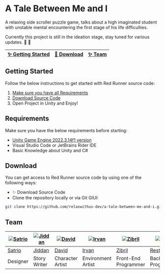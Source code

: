 # A Tale Between Me and I

A relaxing side scroller puzzle game, talks about a high imaginated student with unstable mental encountering the first stage of his life difficulties.

Currently this project is still in the ideation stage, stay tuned for various updates. :clap: :tada:

| [:sparkles: Getting Started](#getting-started) | [:rocket: Download](#download) | [:sparkles: Team](#team) |
| --------------- | -------- | ----------- |

## Getting Started

Follow the below instructions to get started with Red Runner source code:

1. [Make sure you have all Requirements](#requirements)
2. [Download Source Code](#download)
3. Open Project in Unity and Enjoy!

## Requirements

Make sure you have the below requirements before starting:

- [Unity Game Engine 2022.3.14f1 version ]([https://unity3d.com](https://unity.com/releases/editor/qa/lts-releases))
- Visual Studio Code or JetBrains Rider IDE
- Basic Knowledge about Unity and C#

## Download

You can get access to Red Runner source code by using one of the following ways:

- :sparkles: Download Source Code
- Clone the repository locally or via Git GIUI:

```bash
git clone https://github.com/relaxwithus-dev/a-tale-between-me-and-i.git
```

## Team

 [![Satrio](https://github.com//EchoXazsk.png?size=150)](https://github.com//EchoXazsk) | [![Jiddan](https://github.com/alfian-jiddan.png?size=150)](https://github.com/alfian-jiddan) | [![David](https://github.com/ddinhaz.png?size=150)](https://github.com/ddinhaz) | [![Irvan](https://github.com/vass123456.png?size=150)](https://github.com/vass123456) | [![Zibril](https://github.com//ea-zibrily.png?size=150)](https://github.com//ea-zibrily) | [![Restu](https://github.com//restudo.png?size=150)](https://github.com//restudo)
----|----|----|----|----|----
[Satrio](https://github.com/EchoXazsk) | [Jiddan](https://github.com/alfian-jiddan) | [David](https://github.com/ddinhaz) | [Irvan](https://github.com/vass123456) | [Zibril](https://github.com/ea-zibrily) | [Restu](https://github.com/restudo)
 Designer | Story Writer | Character Artist | Environment Artist | Front-End Programmer | Back-End Programmer 
